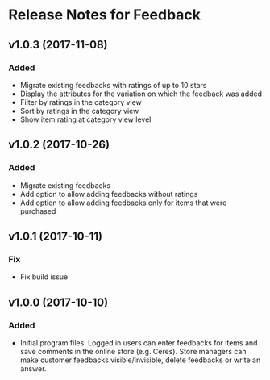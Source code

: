 # Release Notes for Feedback

## v1.0.3 (2017-11-08)

### Added

- Migrate existing feedbacks with ratings of up to 10 stars
- Display the attributes for the variation on which the feedback was added
- Filter by ratings in the category view
- Sort by ratings in the category view
- Show item rating at category view level

## v1.0.2 (2017-10-26)

### Added

- Migrate existing feedbacks
- Add option to allow adding feedbacks without ratings
- Add option to allow adding feedbacks only for items that were purchased


## v1.0.1 (2017-10-11)

### Fix

- Fix build issue

## v1.0.0 (2017-10-10)

### Added

- Initial program files. Logged in users can enter feedbacks for items and save comments in the online store (e.g. Ceres). Store managers can make customer feedbacks visible/invisible, delete feedbacks or write an answer.